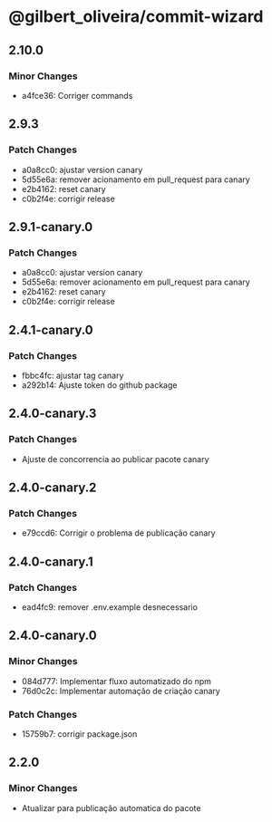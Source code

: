 # @gilbert_oliveira/commit-wizard

## 2.10.0

### Minor Changes

- a4fce36: Corriger commands

## 2.9.3

### Patch Changes

- a0a8cc0: ajustar version canary
- 5d55e6a: remover acionamento em pull_request para canary
- e2b4162: reset canary
- c0b2f4e: corrigir release

## 2.9.1-canary.0

### Patch Changes

- a0a8cc0: ajustar version canary
- 5d55e6a: remover acionamento em pull_request para canary
- e2b4162: reset canary
- c0b2f4e: corrigir release

## 2.4.1-canary.0

### Patch Changes

- fbbc4fc: ajustar tag canary
- a292b14: Ajuste token do github package

## 2.4.0-canary.3

### Patch Changes

- Ajuste de concorrencia ao publicar pacote canary

## 2.4.0-canary.2

### Patch Changes

- e79ccd6: Corrigir o problema de publicação canary

## 2.4.0-canary.1

### Patch Changes

- ead4fc9: remover .env.example desnecessario

## 2.4.0-canary.0

### Minor Changes

- 084d777: Implementar fluxo automatizado do npm
- 76d0c2c: Implementar automação de criação canary

### Patch Changes

- 15759b7: corrigir package.json

## 2.2.0

### Minor Changes

- Atualizar para publicação automatica do pacote
